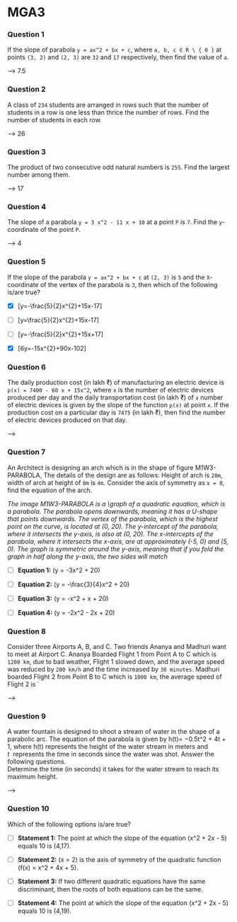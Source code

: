 # MGA3

### Question 1

If the slope of parabola `y = ax^2 + bx + c`, where `a, b, c ∈ R \ { 0 }` at points `(3, 2)` and `(2, 3)` are `32` and `17` respectively, then find the value of `a`.

\--> 7.5

### Question 2

A class of `234` students are arranged in rows such that the number of students in a row is one less than thrice the number of rows. Find the number of students in each row.

\--> 26

### Question 3

The product of two consecutive odd natural numbers is `255`. Find the largest number among them.

\--> 17

### Question 4

The slope of a parabola `y = 3 x^2 - 11 x + 10` at a point `P` is `7`. Find the `y`\-coordinate of the point `P`.

\--> 4

### Question 5

If the slope of the parabola `y = ax^2 + bx + c` at `(2, 3)` is `5` and the `X`\-coordinate of the vertex of the parabola is `3`, then which of the following is/are true?

- [x] \[y=-\\frac{5}{2}x^{2}+15x-17\]

- [ ] \[y=\\frac{5}{2}x^{2}+15x-17\]

- [ ] \[y=-\\frac{5}{2}x^{2}+15x+17\]

- [x] \[6y=-15x^{2}+90x-102\]

### Question 6

The daily production cost (in lakh ₹) of manufacturing an electric device is `p(x) = 7400 - 60 x + 15x^2`, where `x` is the number of electric devices produced per day and the daily transportation cost (in lakh ₹) of `x` number of electric devices is given by the slope of the function `p(x)` at point `x`. If the production cost on a particular day is `7475` (in lakh ₹), then find the number of electric devices produced on that day.

\-->

### Question 7

An Architect is designing an arch which is in the shape of figure M1W3-PARABOLA,  The details of the design are as follows:  Height of arch is `20m`, width of arch at height of `8m` is `4m`.  Consider the axis of symmetry as `x = 0`, find the equation of the arch.

_The image M1W3-PARABOLA is a \\graph of a quadratic equation, which is a parabola. The parabola opens downwards, meaning it has a U-shape that points downwards. The vertex of the parabola, which is the highest point on the curve, is located at (0, 20). The y-intercept of the parabola, where it intersects the y-axis, is also at (0, 20). The x-intercepts of the parabola, where it intersects the x-axis, are at approximately (-5, 0) and (5, 0). The graph is symmetric around the y-axis, meaning that if you fold the graph in half along the y-axis, the two sides will match_

- [ ] **Equation 1:** (y = -3x^2 + 20)

- [ ] **Equation 2:** (y = -\\frac{3}{4}x^2 + 20)

- [ ] **Equation 3:** (y = -x^2 + x + 20)

- [ ] **Equation 4:** (y = -2x^2 - 2x + 20)

### Question 8

Consider three Airports A, B, and C. Two friends Ananya and Madhuri want to meet at Airport C. Ananya Boarded Flight 1 from Point A to C which is `1200 km`, due to bad weather, Flight 1 slowed down, and the average speed was reduced by `200 km/h` and the time increased by `30 minutes`. Madhuri boarded Flight 2 from Point B to C which is `1800 km`, the average speed of Flight 2 is \`

\-->

### Question 9

A water fountain is designed to shoot a stream of water in the shape of a parabolic arc. The equation of the parabola is given by h(t)= −0.5t^2 + 4t + 1, where h(t) represents the height of the water stream in meters and _t_  represents the time in seconds since the water was shot. Answer the following questions.\
Determine the time (in seconds) it takes for the water stream to reach its maximum height.

\-->

### Question 10

Which of the following options is/are true?

- [ ] **Statement 1:** The point at which the slope of the equation (x^2 + 2x - 5) equals 10 is (4,17).

- [ ] **Statement 2:** (x = 2) is the axis of symmetry of the quadratic function (f(x) = x^2 + 4x + 5).

- [ ] **Statement 3:** If two different quadratic equations have the same discriminant, then the roots of both equations can be the same.

- [ ] **Statement 4:** The point at which the slope of the equation (x^2 + 2x - 5) equals 10 is (4,19).